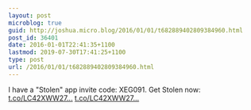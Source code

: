 ```yaml
---
layout: post
microblog: true
guid: http://joshua.micro.blog/2016/01/01/t682889402809384960.html
post_id: 36401
date: 2016-01-01T22:41:35+1100
lastmod: 2019-07-30T17:41:25+1100
type: post
url: /2016/01/01/t682889402809384960.html
---
```

I have a "Stolen" app invite code: XEG091. Get Stolen now: [t.co/LC42XWW27...](https://t.co/LC42XWW27N) [t.co/LC42XWW27...](https://t.co/LC42XWW27N)
